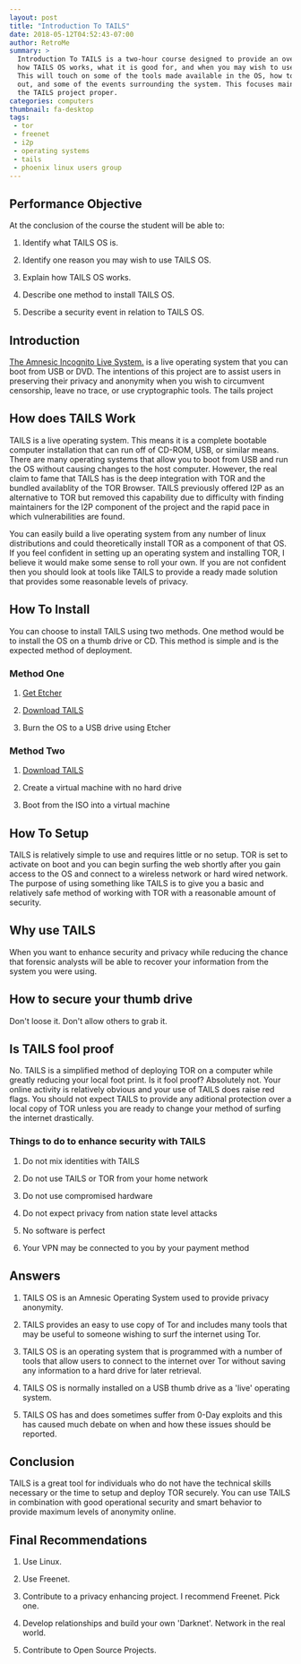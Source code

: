 ```yaml
---
layout: post
title: "Introduction To TAILS"
date: 2018-05-12T04:52:43-07:00
author: RetroMe
summary: >
  Introduction To TAILS is a two-hour course designed to provide an overview of
  how TAILS OS works, what it is good for, and when you may wish to use it.
  This will touch on some of the tools made available in the OS, how to try it
  out, and some of the events surrounding the system. This focuses mainly on
  the TAILS project proper.
categories: computers
thumbnail: fa-desktop
tags:
 - tor
 - freenet
 - i2p
 - operating systems
 - tails
 - phoenix linux users group
---
```


## Performance Objective

At the conclusion of the course the student will be able to:

1. Identify what TAILS OS is.

2. Identify one reason you may wish to use TAILS OS.

3. Explain how TAILS OS works.

4. Describe one method to install TAILS OS.

5. Describe a security event in relation to TAILS OS.

## Introduction

[The Amnesic Incognito Live System.](https://tails.boum.org/) is a live
operating system that you can boot from USB or DVD. The intentions of this
project are to assist users in preserving their privacy and anonymity when you
wish to circumvent censorship, leave no trace, or use cryptographic tools. The
tails project 

## How does TAILS Work

TAILS is a live operating system. This means it is a complete bootable computer
installation that can run off of CD-ROM, USB, or similar means. There are many
operating systems that allow you to boot from USB and run the OS without
causing changes to the host computer. However, the real claim to fame that
TAILS has is the deep integration with TOR and the bundled availablity of the
TOR Browser. TAILS previously offered I2P as an alternative to TOR but removed
this capability due to difficulty with finding maintainers for the I2P
component of the project and the rapid pace in which vulnerabilities are found.

You can easily build a live operating system from any number of linux
distributions and could theoretically install TOR as a component of that OS. If
you feel confident in setting up an operating system and installing TOR, I
believe it would make some sense to roll your own. If you are not confident
then you should look at tools like TAILS to provide a ready made solution that
provides some reasonable levels of privacy.

## How To Install

You can choose to install TAILS using two methods. One method would be to
install the OS on a thumb drive or CD. This method is simple and is the
expected method of deployment.

### Method One

1. [Get Etcher](https://etcher.io/)

2. [Download TAILS](https://tails.boum.org/install/download/index.en.html)

3. Burn the OS to a USB drive using Etcher

### Method Two

1. [Download TAILS](https://tails.boum.org/install/download/index.en.html)

2. Create a virtual machine with no hard drive

3. Boot from the ISO into a virtual machine

## How To Setup

TAILS is relatively simple to use and requires little or no setup. TOR is set
to activate on boot and you can begin surfing the web shortly after you gain
access to the OS and connect to a wireless network or hard wired network. The
purpose of using something like TAILS is to give you a basic and relatively
safe method of working with TOR with a reasonable amount of security.

## Why use TAILS

When you want to enhance security and privacy while reducing the chance that forensic analysts will be
able to recover your information from the system you were using.

## How to secure your thumb drive

Don't loose it. Don't allow others to grab it.

## Is TAILS fool proof

No. TAILS is a simplified method of deploying TOR on a computer while greatly
reducing your local foot print. Is it fool proof? Absolutely not. Your online
activity is relatively obvious and your use of TAILS does raise red flags. You
should not expect TAILS to provide any aditional protection over a local copy
of TOR unless you are ready to change your method of surfing the internet
drastically.

### Things to do to enhance security with TAILS

1. Do not mix identities with TAILS

2. Do not use TAILS or TOR from your home network

3. Do not use compromised hardware

4. Do not expect privacy from nation state level attacks

5. No software is perfect

6. Your VPN may be connected to you by your payment method

## Answers

1. TAILS OS is an Amnesic Operating System used to provide privacy anonymity.

2. TAILS provides an easy to use copy of Tor and includes many tools that may
   be useful to someone wishing to surf the internet using Tor.

3. TAILS OS is an operating system that is programmed with a number of tools
   that allow users to connect to the internet over Tor without saving any
   information to a hard drive for later retrieval. 

4. TAILS OS is normally installed on a USB thumb drive as a 'live' operating
   system. 

5. TAILS OS has and does sometimes suffer from 0-Day exploits and this has
   caused much debate on when and how these issues should be reported.

## Conclusion

TAILS is a great tool for individuals who do not have the technical skills
necessary or the time to setup and deploy TOR securely. You can use TAILS in
combination with good operational security and smart behavior to provide
maximum levels of anonymity online.

## Final Recommendations

1. Use Linux.

2. Use Freenet.

3. Contribute to a privacy enhancing project. I recommend Freenet. Pick one.

4. Develop relationships and build your own 'Darknet'. Network in the real world.

5. Contribute to Open Source Projects. 

[scaleways]: https://www.scaleway.com/ 'Web Hosting'
[gittor]: https://gitweb.torproject.org/tor.git 'The Tor Project GIT' 
[keelog]: http://www.keelog.com/ 'Hardware Key Loggers'
[hidesock]: http://archive.is/qsFob 'Hidden Socks'
[vulnsforsale]: http://archive.is/H5aux 'Not for Sale - Vulnerabilities in Tails'
[tailswarn]: https://tails.boum.org/doc/about/warning/index.en.html 'Tails warnings'
